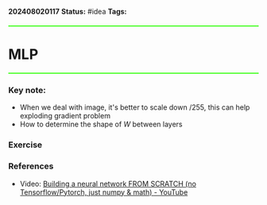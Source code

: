 **202408020117**
**Status:** #idea
**Tags:** 

<hr style="border: none; height: 2px; background-color: #39FF14; margin: 20px 0;">

# MLP

<hr style="border: none; height: 2px; background-color: #39FF14; margin: 20px 0;">

### Key note:
- When we deal with image, it's better to scale down /255, this can help exploding gradient problem
- How to determine the shape of $W$ between layers

### Exercise


### References

- Video: [Building a neural network FROM SCRATCH (no Tensorflow/Pytorch, just numpy & math) - YouTube](https://www.youtube.com/watch?v=w8yWXqWQYmU)


